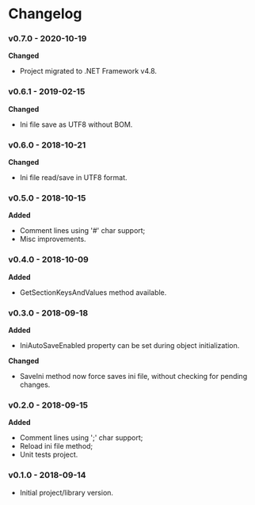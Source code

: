 # Changelog

### v0.7.0 - 2020-10-19

**Changed**

* Project migrated to .NET Framework v4.8.

### v0.6.1 - 2019-02-15

**Changed**

* Ini file save as UTF8 without BOM.

### v0.6.0 - 2018-10-21

**Changed**

* Ini file read/save in UTF8 format.

### v0.5.0 - 2018-10-15

**Added**

* Comment lines using '#' char support;
* Misc improvements.

### v0.4.0 - 2018-10-09

**Added**

* GetSectionKeysAndValues method available.

### v0.3.0 - 2018-09-18

**Added**

* IniAutoSaveEnabled property can be set during object initialization.

**Changed**

* SaveIni method now force saves ini file, without checking for pending changes.

### v0.2.0 - 2018-09-15

**Added**

* Comment lines using ';' char support;
* Reload ini file method;
* Unit tests project.

### v0.1.0 - 2018-09-14

* Initial project/library version.
